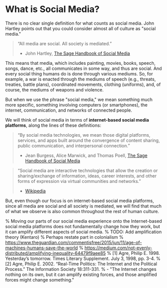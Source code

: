 # What is Social Media?
There is no clear single definition for what counts as social media. John Hartley points out that you could consider almost all of culture as "social media."
> “All media are social. All society is mediated.”
>
> - John Hartley, [The Sage Handbook of Social Media](http://sk.sagepub.com/reference/the-sage-handbook-of-social-media/i296.xml)

This means that media, which includes painting, movies, books, speech, songs, dance, etc., all communicates in some way, and thus are social. And every social thing humans do is done through various mediums. So, for example, a war is enacted through the mediums of speech (e.g., threats, treaties, battle plans), coordinated movements, clothing (uniforms), and, of course, the mediums of weapons and violence.

But when we use the phrase "social media," we mean something much more specific, something involving computers (or smartphones), the internet, communication, and networks of connected people.

We will think of social media in terms of __internet-based social media platforms__, along the lines of these definitions:

> “By social media technologies, we mean those digital platforms, services, and apps built around the convergence of content sharing, public communication, and interpersonal connection.”
>
> - Jean Burgess, Alice Marwick, and Thomas Poell, [The Sage Handbook of Social Media](http://sk.sagepub.com/reference/the-sage-handbook-of-social-media/i253.xml)


> “Social media are interactive technologies that allow the creation or sharing/exchange of information, ideas, career interests, and other forms of expression via virtual communities and networks.”
>
> - [Wikipedia](https://en.wikipedia.org/wiki/Social_media)

But, even though our focus is on internet-based social media platforms, since all media are social and all society is mediated, we will find that much of what we observe is also common throughout the rest of human culture.

% Moving our parts of our social media experience onto the Internet-based social media platforms does not fundamentally change how they work, but it can amplify different aspects of social media. 
% TODO: Add amplification theory (Kentaro)
% Perhaps restate part in colonialism
% https://www.theguardian.com/commentisfree/2015/jun/11/age-of-machines-humans-save-the-world
% https://medium.com/not-evenly-distributed/amplifying-inequality-64479f9aee85
% [1] Agre, Philip E. 1998. Yesterday’s tomorrow. Times Literary Supplement. July 3, 1998, pp. 3-4. 
% [2] Agre, Philip E. 2002. “Real-Time Politics: The Internet and the Political Process.” The Information Society 18:311-331. 
% - "The Internet changes nothing on its own, but it can amplify existing forces, and those amplified forces might change something."
